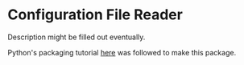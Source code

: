 # Configuration File Reader

Description might be filled out eventually.

Python's packaging tutorial [here](https://packaging.python.org/en/latest/tutorials/packaging-projects/) was followed to make this package.